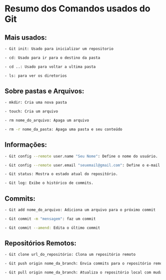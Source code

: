 # Resumo dos Comandos usados do Git

## Mais usados:
``` bash
- Git init: Usado para inicializar um repositorio
```
```bash
- cd: Usado para ir para o destino da pasta
```
```bash
- cd ..: Usado para voltar a ultima pasta
```
```bash
- ls: para ver os diretorios
```
## Sobre pastas e Arquivos:
```bash
- mkdir: Cria uma nova pasta
```
```bash
- touch: Cria um arquivo
```
```bash
- rm nome_do_arquivo: Apaga um arquivo
```
```bash
- rm -r nome_da_pasta: Apaga uma pasta e seu conteúdo
```
## Informações:
```bash
- Git config --remote user.name "Seu Nome": Define o nome do usuário.
```
```bash
- Git config --remote user.email "seuemail@gmail.com": Define o e-mail do usuário.
```
```bash
- Git status: Mostra o estado atual do repositório.
```
```bash
- Git log: Exibe o histórico de commits.
```

## Commits:
```bash
- Git add nome_do_arquivo: Adiciona um arquivo para o próximo commit
```
```bash
- Git commit -m "mensagem": faz um commit
```
```bash
- Git commit --amend: Edita o último commit
```
## Repositórios Remotos:
```bash
- Git clone url_do_repositório: Clona um repositório remoto
```
```bash
- Git push origin nome_da_branch: Envia commits para o repositório remoto
```
```bash
- Git pull origin nome_da_branch: Atualiza o repositório local com mudanças remotas
```

